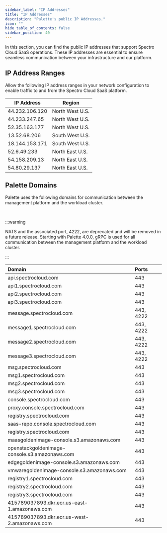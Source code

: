 ```yaml
---
sidebar_label: "IP Addresses"
title: "IP Addresses"
description: "Palette's public IP Addresses."
icon: ""
hide_table_of_contents: false
sidebar_position: 40
---
```


In this section, you can find the public IP addresses that support Spectro Cloud SaaS operations. These IP addresses are essential to ensure seamless communication between your infrastructure and our platform.

## IP Address Ranges

Allow the following IP address ranges in your network configuration to enable traffic to and from the Spectro Cloud SaaS platform.

| **IP Address** | **Region**      |
| -------------- | --------------- |
| 44.232.106.120 | North West U.S. |
| 44.233.247.65  | North West U.S. |
| 52.35.163.177  | North West U.S. |
| 13.52.68.206   | South West U.S. |
| 18.144.153.171 | South West U.S. |
| 52.6.49.233    | North East U.S. |
| 54.158.209.13  | North East U.S. |
| 54.80.29.137   | North East U.S. |

## Palette Domains

Palette uses the following domains for communication between the management platform and the workload cluster.

<br />

:::warning

NATS and the associated port, 4222, are deprecated and will be removed in a future release. Starting with Palette 4.0.0, gRPC is used for all communication between the management platform and the workload cluster.

:::

| Domain                                        | Ports     |
| :-------------------------------------------- | :-------- |
| api.spectrocloud.com                          | 443       |
| api1.spectrocloud.com                         | 443       |
| api2.spectrocloud.com                         | 443       |
| api3.spectrocloud.com                         | 443       |
| message.spectrocloud.com                      | 443, 4222 |
| message1.spectrocloud.com                     | 443, 4222 |
| message2.spectrocloud.com                     | 443, 4222 |
| message3.spectrocloud.com                     | 443, 4222 |
| msg.spectrocloud.com                          | 443       |
| msg1.spectrocloud.com                         | 443       |
| msg2.spectrocloud.com                         | 443       |
| msg3.spectrocloud.com                         | 443       |
| console.spectrocloud.com                      | 443       |
| proxy.console.spectrocloud.com                | 443       |
| registry.spectrocloud.com                     | 443       |
| saas-repo.console.spectrocloud.com            | 443       |
| registry.spectrocloud.com                     | 443       |
| maasgoldenimage-console.s3.amazonaws.com      | 443       |
| openstackgoldenimage-console.s3.amazonaws.com | 443       |
| edgegoldenimage-console.s3.amazonaws.com      | 443       |
| vmwaregoldenimage-console.s3.amazonaws.com    | 443       |
| registry1.spectrocloud.com                    | 443       |
| registry2.spectrocloud.com                    | 443       |
| registry3.spectrocloud.com                    | 443       |
| 415789037893.dkr.ecr.us-east-1.amazonaws.com  | 443       |
| 415789037893.dkr.ecr.us-west-2.amazonaws.com  | 443       |

<br />
